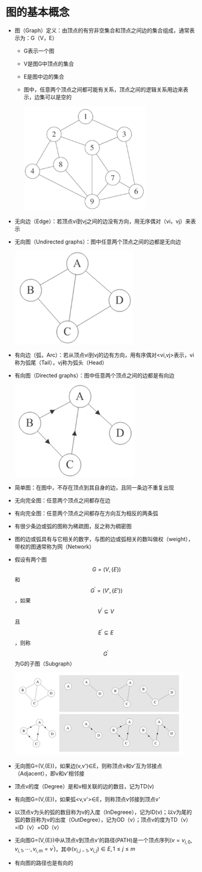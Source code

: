# 图的基本概念

- 图（Graph）定义：由顶点的有穷非空集合和顶点之间边的集合组成，通常表示为：G（V，E）

  - G表示一个图

  - V是图G中顶点的集合

  - E是图中边的集合

  - 图中，任意两个顶点之间都可能有关系，顶点之间的逻辑关系用边来表示，边集可以是空的

    <img src="pic/9ac1d81e38e38afafd0b137ab38e7f1c.png" style="zoom:38%;" />

- 无向边（Edge）：若顶点vi到vj之间的边没有方向，用无序偶对（vi，vj）来表示

- 无向图（Undirected graphs）：图中任意两个顶点之间的边都是无向边

  <img src="pic/9eb6171bc4b2818baa7e5c476e807a9e.png" style="zoom:38%;" />

- 有向边（弧，Arc）：若从顶点vi到vj的边有方向，用有序偶对\<vi,vj\>表示，vi称为弧尾（Tail），vj称为弧头（Head）

- 有向图（Directed graphs）：图中任意两个顶点之间的边都是有向边

  <img src="pic/78f115a69e9e8577586343499ee35305.png" style="zoom:38%;" />

- 简单图：在图中，不存在顶点到其自身的边，且同一条边不重复出现

- 无向完全图：任意两个顶点之间都存在边

- 有向完全图：任意两个顶点之间都存在方向互为相反的两条弧

- 有很少条边或弧的图称为稀疏图，反之称为稠密图

- 图的边或弧具有与它相关的数字，与图的边或弧相关的数叫做权（weight），带权的图通常称为网（Network）

- 假设有两个图$$\left. \ G = (V,\{ E\} \right)$$和$$\left. \ G^{'} = (V',\{
  E'\} \right)$$，如果$$V^{'} \subseteq V$$且$$E^{'} \subseteq
  E$$，则称$$G^{'}$$为G的子图（Subgraph）

  <img src="pic/cb189c54a332f0c53452d5fdcf7b9720.png" style="zoom: 50%;" />

-   无向图G=(V,{E})，如果边(v,v')∈E，则称顶点v和v'互为邻接点（Adjacent），即v和v'相邻接

-   顶点v的度（Degree）是和v相关联的边的数目，记为TD(v)

-   有向图G=(V,{E})，如果弧\<v,v'\>∈E，则称顶点v邻接到顶点v'

-   以顶点v为头的弧的数目称为v的入度（InDegreee），记为ID(v)；以v为尾的弧的数目称为v的出度（OutDegree），记为OD（v）；顶点v的度为TD（v）=ID（v）+OD（v）

-   无向图G=(V,{E})中从顶点v到顶点v'的路径(PATH)是一个顶点序列$\left( v =
    v_{i,0},v_{i,1},\cdots,v_{i,m} = v^{'} \right)$，其中$\left( {{v_{i,j - 1}},{v_{i,j}}) \in E,1 \le j \le m} \right.$
    
-   有向图的路径也是有向的